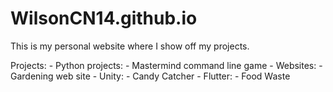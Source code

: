 # WilsonCN14.github.io

This is my personal website where I show off my projects.

Projects:
    - Python projects:
        - Mastermind command line game
    - Websites:
        - Gardening web site
    - Unity:
        - Candy Catcher
    - Flutter:
        - Food Waste